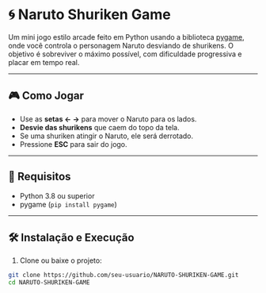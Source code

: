 # 🌀 Naruto Shuriken Game

Um mini jogo estilo arcade feito em Python usando a biblioteca [pygame](https://www.pygame.org), onde você controla o personagem Naruto desviando de shurikens. O objetivo é sobreviver o máximo possível, com dificuldade progressiva e placar em tempo real.

---

## 🎮 Como Jogar

- Use as **setas ← →** para mover o Naruto para os lados.
- **Desvie das shurikens** que caem do topo da tela.
- Se uma shuriken atingir o Naruto, ele será derrotado.
- Pressione **ESC** para sair do jogo.

---

## 🚀 Requisitos

- Python 3.8 ou superior
- pygame (`pip install pygame`)

---

## 🛠 Instalação e Execução

1. Clone ou baixe o projeto:
```bash
git clone https://github.com/seu-usuario/NARUTO-SHURIKEN-GAME.git
cd NARUTO-SHURIKEN-GAME
